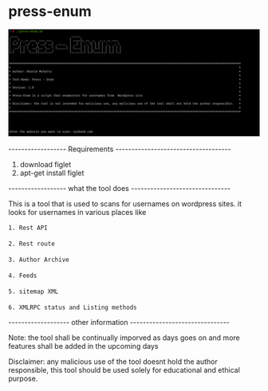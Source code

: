 # press-enum
![](img/press-enum.png)


------------------ Requirements ------------------------------------
1. download figlet 
2. apt-get install figlet


------------------ what the tool does -------------------------------

This is a tool that is used to scans for usernames on wordpress sites. 
it looks for usernames in various places like
    
    1. Rest API
     
    2. Rest route
     
    3. Author Archive
    
    4. Feeds
     
    5. sitemap XML
    
    6. XMLRPC status and Listing methods

------------------- other information -------------------------------

Note: the tool shall be continually imporved as days goes on and more features shall be added in the upcoming days 

Disclaimer: any malicious use of the tool doesnt hold the author responsible, this tool should be used solely for educational and ethical purpose. 


